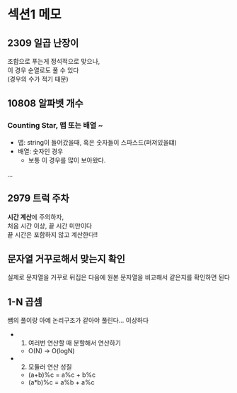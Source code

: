 # 섹션1 메모

## 2309 일곱 난장이

조합으로 푸는게 정석적으로 맞으나,  
이 경우 순열로도 풀 수 있다  
(경우의 수가 적기 때문)

## 10808 알파벳 개수

### Counting Star, 맵 또는 배열 ~

- 맵: string이 들어갔을때, 혹은 숫자들이 스파스드(퍼져있을떄)
- 배열: 숫자인 경우
  - 보통 이 경우를 많이 보아왔다.

...

## 2979 트럭 주차

**시간 계산**에 주의하자,  
처음 시간 이상, 끝 시간 미만이다  
끝 시간은 포함하지 않고 계산한다!!


## 문자열 거꾸로해서 맞는지 확인

실제로 문자열을 거꾸로 뒤집은 다음에 원본 문자열을 비교해서 같은지를 확인하면 된다

## 1-N 곱셈

썜의 풀이랑 아예 논리구조가 같아야 풀린다... 이상하다

- 1. 여러번 연산할 때 분할해서 연산하기
  - O(N) -> O(logN)
- 2. 모듈러 연산 성질
  - (a+b)%c = a%c + b%c
  - (a*b)%c = a%b + a%c

